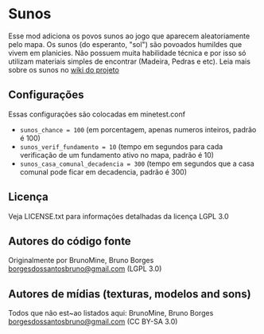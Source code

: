 Sunos
===============

Esse mod adiciona os povos sunos ao jogo que aparecem aleatoriamente pelo mapa.
Os sunos (do esperanto, "sol") são povoados humildes que vivem 
em planicies. Não possuem muita habilidade técnica e por isso 
só utilizam materiais simples de encontrar 
(Madeira, Pedras e etc). Leia mais sobre os sunos no [wiki do projeto](https://github.com/BrunoMine/sociedades/wiki/Sunos)

## Configurações

Essas configurações são colocadas em minetest.conf
- `sunos_chance = 100` (em porcentagem, apenas numeros inteiros, padrão é 100)
- `sunos_verif_fundamento = 10` (tempo em segundos para cada verificação de um fundamento ativo no mapa, padrão é 10)
- `sunos_casa_comunal_decadencia = 300` (tempo em segundos que a casa comunal pode ficar em decadencia, padrão é 300)

## Licença
Veja LICENSE.txt para informações detalhadas da licença LGPL 3.0

Autores do código fonte
-----------------------
Originalmente por BrunoMine, Bruno Borges <borgesdossantosbruno@gmail.com> (LGPL 3.0)

Autores de mídias (texturas, modelos and sons)
----------------------------------------------
Todos que não est~ao listados aqui:
BrunoMine, Bruno Borges <borgesdossantosbruno@gmail.com> (CC BY-SA 3.0)

